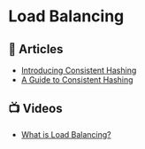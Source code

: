 # Load Balancing

## 📕 Articles
- [Introducing Consistent Hashing](https://itnext.io/introducing-consistent-hashing-9a289769052e)
- [A Guide to Consistent Hashing](https://www.toptal.com/big-data/consistent-hashing)

## 📺 Videos
- [What is Load Balancing?](https://www.youtube.com/watch?v=K0Ta65OqQkY)